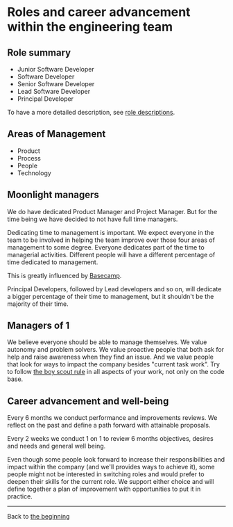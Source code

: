 # Roles and career advancement within the engineering team

## Role summary
- Junior Software Developer
- Software Developer
- Senior Software Developer
- Lead Software Developer
- Principal Developer

To have a more detailed description, see [role descriptions](role_descriptions.md).

## Areas of Management
- Product
- Process
- People
- Technology

## Moonlight managers
We do have dedicated Product Manager and Project Manager. But for the time being we have decided to not have full time managers.

Dedicating time to management is important. We expect everyone in the team to be involved in helping the team improve over those four areas of management to some degree. Everyone dedicates part of the time to managerial activities. Different people will have a different percentage of time dedicated to management.

This is greatly influenced by [Basecamp](https://m.signalvnoise.com/moonlighting-managers-aint-got-no-time-for-bullshit/).

Principal Developers, followed by Lead developers and so on, will dedicate a bigger percentage of their time to management, but it shouldn't be the majority of their time.

## Managers of 1
We believe everyone should be able to manage themselves. We value autonomy and problem solvers.
We value proactive people that both ask for help and raise awareness when they find an issue.
And we value people that look for ways to impact the company besides "current task work".
Try to follow [the boy scout rule](https://matheus.ro/2017/12/11/clean-code-boy-scout-rule/) in all aspects of your work, not only on the code base.

## Career advancement and well-being
Every 6 months we conduct performance and improvements reviews. We reflect on the past and define a path forward with attainable proposals.

Every 2 weeks we conduct 1 on 1 to review 6 months objectives, desires and needs and general well being.

Even though some people look forward to increase their responsibilities and impact within the company (and we'll provides ways to achieve it), some people might not be interested in switching roles and would prefer to deepen their skills for the current role. We support either choice and will define together a plan of improvement with opportunities to put it in practice.

---

Back to [the beginning](README.md)
